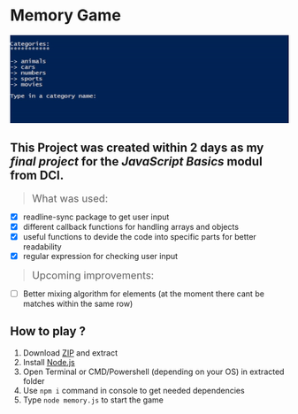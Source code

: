 # Memory Game

![Memory in Powershell](./memory.gif)

## This Project was created within 2 days as my **_final project_** for the _JavaScript Basics_ modul from DCI.

> <span style="font-size:1.3em;">What was used:</span>

- [x] readline-sync package to get user input
- [x] different callback functions for handling arrays and objects
- [x] useful functions to devide the code into specific parts for better readability
- [x] regular expression for checking user input

> <span style="font-size:1.3em;">Upcoming improvements:</span>

- [ ] Better mixing algorithm for elements (at the moment there cant be matches within the same row)

## How to play ?

1. Download [ZIP](https://github.com/Steven-Mueller/Memory/archive/refs/heads/main.zip) and extract
2. Install [Node.js](https://nodejs.org/en/download/current)
3. Open Terminal or CMD/Powershell (depending on your OS) in extracted folder
4. Use `npm i` command in console to get needed dependencies
5. Type `node memory.js` to start the game
